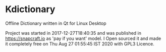 # Kdictionary
Offline Dictionary written in Qt for Linux Desktop

Project was started in 2017-12-27T18:40:35 and was published in https://snapcraft.io as 'pay if you want' model. I Open sourced it and made it completely free on Thu Aug 27 01:55:45 IST 2020 with GPL3 Licence.
